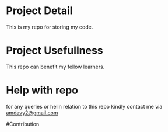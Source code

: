 # Project Detail
This is my repo for storing my code.

# Project Usefullness
This repo can benefit my fellow learners.

# Help with repo
for any queries or helin relation to this repo kindly contact me via amdavy2@gmail.com

#Contribution
